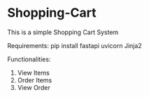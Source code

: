 ﻿
# Shopping-Cart

This is a simple Shopping Cart System 

Requirements:
pip install fastapi uvicorn Jinja2

Functionalities:
1. View Items
2. Order Items
3. View Order


